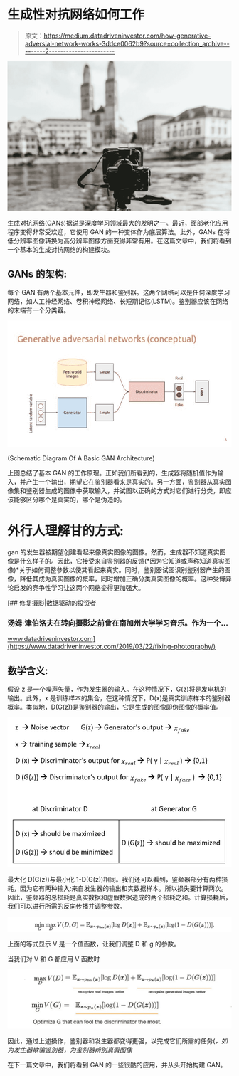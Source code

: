 # 生成性对抗网络如何工作

> 原文：<https://medium.datadriveninvestor.com/how-generative-adversial-network-works-3ddce0062b9?source=collection_archive---------2----------------------->

![](img/980da50b5b8b3908a90290630181bbd0.png)

生成对抗网络(GANs)据说是深度学习领域最大的发明之一。最近，面部老化应用程序变得非常受欢迎，它使用 GAN 的一种变体作为底层算法。此外，GANs 在将低分辨率图像转换为高分辨率图像方面变得非常有用。在这篇文章中，我们将看到一个基本的生成对抗网络的构建模块。

## GANs 的架构:

每个 GAN 有两个基本元件，即发生器和鉴别器。这两个网络可以是任何深度学习网络，如人工神经网络、卷积神经网络、长短期记忆(LSTM)。鉴别器应该在网络的末端有一个分类器。

![](img/31ccb861aa2c2d5da0e4f45ee55ce61a.png)

(Schematic Diagram Of A Basic GAN Architecture)

上图总结了基本 GAN 的工作原理。正如我们所看到的，生成器将随机值作为输入，并产生一个输出，期望它在鉴别器看来是真实的。另一方面，鉴别器从真实图像集和鉴别器生成的图像中获取输入，并试图以正确的方式对它们进行分类，即应该能够区分哪个是真实的，哪个是伪造的。

# 外行人理解甘的方式:

gan 的发生器被期望创建看起来像真实图像的图像。然而，生成器不知道真实图像是什么样子的。因此，它接受来自鉴别器的反馈(*因为它知道或声称知道真实图像)*关于如何调整参数以使其看起来真实。同时，鉴别器试图识别鉴别器产生的图像，降低其成为真实图像的概率，同时增加正确分类真实图像的概率。这种受博弈论启发的竞争性学习让这两个网络变得更加强大。

[](https://www.datadriveninvestor.com/2019/03/22/fixing-photography/) [## 修复摄影|数据驱动的投资者

### 汤姆·津伯洛夫在转向摄影之前曾在南加州大学学习音乐。作为一个…

www.datadriveninvestor.com](https://www.datadriveninvestor.com/2019/03/22/fixing-photography/) 

## 数学含义:

假设 z 是一个噪声矢量，作为发生器的输入。在这种情况下，G(z)将是发电机的输出。此外，x 是训练样本的集合，在这种情况下，D(x)是真实训练样本的鉴别器概率。类似地，D(G(z))是鉴别器的输出，它是生成的图像即伪图像的概率值。

![](img/e525f91fa087f9bb3c5aa32693ea5962.png)

最大化 D(G(z))与最小化 1-D(G(z))相同。我们还可以看到，鉴频器部分有两种损耗，因为它有两种输入:来自发生器的输出和实数据样本。所以损失要计算两次。因此，鉴频器的总损耗是真实数据和虚假数据造成的两个损耗之和。计算损耗后，我们可以进行所需的反向传播并调整参数。

![](img/baab3ab7616768eae7bcbc9ad4f4bb0b.png)

上面的等式显示 V 是一个值函数，让我们调整 D 和 g 的参数。

当我们对 V 和 G 都应用 V 函数时

![](img/03854ec49a939d2db7973b57b77be914.png)

因此，通过上述操作，鉴别器和发生器都变得更强，以完成它们所需的任务(*，如为发生器欺骗鉴别器，为鉴别器辨别真假图像*

在下一篇文章中，我们将看到 GAN 的一些很酷的应用，并从头开始构建 GAN。